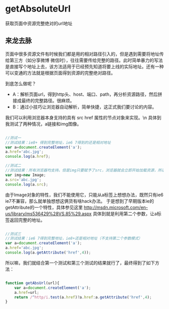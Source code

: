 getAbsoluteUrl
==============

获取页面中资源完整绝对的url地址

## 来龙去脉
页面中很多资源文件有时候我们都是用的相对路径引入的，但是遇到需要将地址传给第三方（如分享微博 微信时），往往需要传给完整的路径。此时简单暴力的写法是直接写个地址上去，该方法适用于已经预先知道将要上线的实际地址。还有一种可以变通的方法就是根据页面得到资源的完整绝对路径。

到底怎么做呢？
* A：解析页面url，得到http头、host、端口、path，再分析资源路径，然后拼接成最终的完整路径。很麻烦。
* B：通过小技巧让浏览器自动解析，简单快捷，这正式我们要讨论的内容。

我们可以利用浏览器本身支持的具有 src href 属性的节点对象来实现。\n
具体到我测试了两种情况，a链接和img图像。

```javascript

//测试一
//测试结果：ie8+ 得到完整地址，ie6 7得到的还是相对地址
var a=document.createElement('a');
a.href='abc.jpg';
console.log(a.href); 

//测试二
//测试结果：所有浏览器均支持。但是img只要赋予了src，浏览器就会立即开始加载资源，所以该方法不可取。
var img=new Image;
a.src='abc.jpg';
console.log(a.src);

````

由于Image对象的特性，我们不能使用它，只能从a标签上想想办法，既然只有ie6 ie7不兼容，那么就单独想想这俩货有啥hack办法。
于是想到了早期版本ie的getAttribute的一个特性，具体参见这里 http://msdn.microsoft.com/en-us/library/ms536429%28VS.85%29.aspx
具体到就是利用第二个参数，让a标签返回完整的地址。


```javascript

//测试三
//测试结果：ie6 7得到完整地址，ie8+还是相对地址（不支持第二个参数模式）
var a=document.createElement('a');
a.href='abc.jpg';
console.log(a.getAttribute('href',4)); 

````

所以嘛，我们就结合第一个测试和第三个测试的结果就行了，最终得到了如下方法：

```javascript

function getAbsUrl(url){
    var a=document.createElement('a');
    a.href=url;
    return /^http/i.test(a.href)?a.href:a.getAttribute('href',4);
}

````
